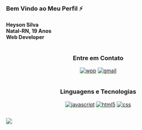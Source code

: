 ### Bem Vindo ao Meu Perfil ⚡ 
#### Heyson Silva <br> Natal-RN, 19 Anos <br> Web Developer
#
### <center> Entre em Contato </center>
<center>

[![wpp](https://img.shields.io/badge/WhatsApp-25D366?style=for-the-badge&logo=whatsapp&logoColor=white)](wa.link/ju5q3v)
[![gmail](https://img.shields.io/badge/Gmail-D14836?style=for-the-badge&logo=gmail&logoColor=white)](heysonsilva98@gmail.com)

</center>

#
### <center> Linguagens e Tecnologias </center>

<center>

[![javascript](https://img.shields.io/badge/JavaScript-323330?style=for-the-badge&logo=javascript&logoColor=F7DF1E)]()
[![html5](https://img.shields.io/badge/HTML5-E34F26?style=for-the-badge&logo=html5&logoColor=white)]()
[![css](https://img.shields.io/badge/CSS3-1572B6?style=for-the-badge&logo=css3&logoColor=white)]()
</center>

##
<img src="https://github-readme-stats.vercel.app/api/top-langs/?username=nextzeera&theme=blue-green">

